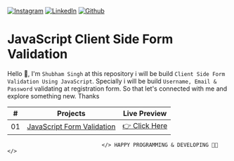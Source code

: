 <!-- social media connecting shield -->

[![Instagram][instagram-shield]][instagram-url]
[![LinkedIn][linkedin-shield]][linkedin-url]
[![Github][github-shield]][github-url]

# JavaScript Client Side Form Validation

Hello 👋, I'm `Shubham Singh` at this repository i will be build `Client Side Form Validation Using JavaScript`. Specially i will be build `Username, Email & Password` validating at registration form. So that let's connected with me and explore something new. Thanks

|  #  | Projects                                                                                                  | Live Preview                                                                                |
| :-: | --------------------------------------------------------------------------------------------------------- | ------------------------------------------------------------------------------------------- |
| 01  | [JavaScript Form Validation](https://shiva7830.github.io/stack_fusion_from.github.io/) | [👉 Click Here](https://github.com/shiva7830/stack_fusion_from.github.io) |

<!-- my social media links -->

[instagram-url]: https://www.instagram.com/shubham_chaudhary_4
[linkedin-url]: https://www.linkedin.com/in/shubham-singh-2a2ba6235/
[github-url]: https://github.com/shiva7830

<!-- shield icon links -->

[facebook-shield]: https://img.shields.io/badge/-Facebook-black.svg?style=flat-square&logo=facebook&color=555&logoColor=white
[instagram-shield]: https://img.shields.io/badge/-Instagram-black.svg?style=flat-square&logo=instagram&color=555&logoColor=white
[twitter-shield]: https://img.shields.io/badge/-Twitter-black.svg?style=flat-square&logo=twitter&color=555&logoColor=white
[linkedin-shield]: https://img.shields.io/badge/-LinkedIn-black.svg?style=flat-square&logo=linkedin&colorB=555
[github-shield]: https://img.shields.io/badge/-Github-black.svg?style=flat-square&logo=github&color=555&logoColor=white

                                  </> HAPPY PROGRAMMING & DEVELOPING 👩‍💻 </>
